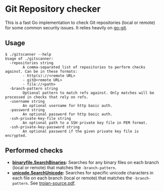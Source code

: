 # Git Repository checker

This is a fast Go implementation to check Git repositories (local or remote) for some common security issues.
It relies heavily on [go-git](https://github.com/go-git/go-git).

## Usage

```
$ ./gitscanner --help
Usage of ./gitscanner:
  -repositories string
        A comma-separated list of repositories to perform checks against. Can be in these formats:
        - http(s)://<remote URL>
        - git@<remote URL>
        - file://<path>
  -branch-pattern string
        Optional pattern to match refs against. Only matches will be processed in checks that rely on refs.
  -username string
        An optional username for http basic auth.
  -password string
        An optional password for http basic auth.
  -ssh-private-key-file string
        An optional path to a SSH private key file in PEM format.
  -ssh-private-key-password string
        An optional password if the given private key file is encrypted.
```

## Performed checks

* **[binaryfile.SearchBinaries](/checks/binaryfile):** Searches for any binary files on each branch (local or remote) that matches the `-branch-pattern`.
* **[unicode.SearchUnicode](/checks/unicode):** Searches for specific unicode characters in each file on each branch (local or remote) that matches the `-branch-pattern`. See [trojan-source.pdf](https://trojansource.codes/trojan-source.pdf).
